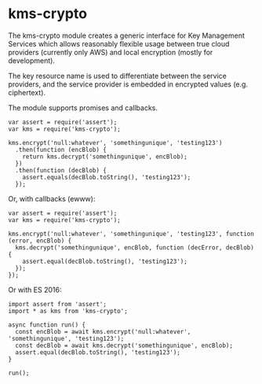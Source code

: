 kms-crypto
==========
The kms-crypto module creates a generic interface for Key Management Services which allows reasonably flexible usage
between true cloud providers (currently only AWS) and local encryption (mostly for development).

The key resource name is used to differentiate between the service providers, and the service provider is embedded in
encrypted values (e.g. ciphertext).

The module supports promises and callbacks.

```
var assert = require('assert');
var kms = require('kms-crypto');

kms.encrypt('null:whatever', 'somethingunique', 'testing123')
  .then(function (encBlob) {
    return kms.decrypt('somethingunique', encBlob);
  })
  .then(function (decBlob) {
    assert.equals(decBlob.toString(), 'testing123');
  });
```

Or, with callbacks (ewww):

```
var assert = require('assert');
var kms = require('kms-crypto');

kms.encrypt('null:whatever', 'somethingunique', 'testing123', function (error, encBlob) {
  kms.decrypt('somethingunique', encBlob, function (decError, decBlob) {
    assert.equal(decBlob.toString(), 'testing123');
  });
});
```

Or with ES 2016:

```
import assert from 'assert';
import * as kms from 'kms-crypto';

async function run() {
  const encBlob = await kms.encrypt('null:whatever', 'somethingunique', 'testing123');
  const decBlob = await kms.decrypt('somethingunique', encBlob);
  assert.equal(decBlob.toString(), 'testing123');
}

run();
```